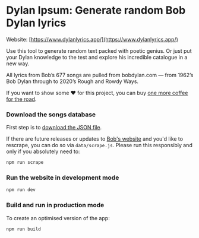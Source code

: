 # Dylan Ipsum: Generate random Bob Dylan lyrics

Website: [https://www.dylanlyrics.app/](https://www.dylanlyrics.app/)

Use this tool to generate random text packed with poetic genius. Or just put your Dylan knowledge to the test and explore his incredible catalogue in a new way.

All lyrics from Bob’s 677 songs are pulled from bobdylan.com — from 1962’s Bob Dylan through to 2020’s Rough and Rowdy Ways.

If you want to show some ❤️ for this project, you can buy <a href="https://www.buymeacoffee.com/brods">one more coffee for the road</a>.

### Download the songs database

First step is to <a href="https://www.dylanlyrics.app/downloads/songs.json" download>download the JSON file</a>.

If there are future releases or updates to <a href="https://www.bobdylan.com/">Bob's website</a> and you'd like to rescrape, you can do so via `data/scrape.js`. Please run this responsibly and only if you absolutely need to:

```bash
npm run scrape
```

### Run the website in development mode

```bash
npm run dev
```

### Build and run in production mode

To create an optimised version of the app:

```bash
npm run build
```
